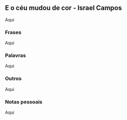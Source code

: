 ## E o céu mudou de cor - Israel Campos

Aqui

### Frases 

Aqui

### Palavras

Aqui

### Outros 

Aqui

### Notas pessoais

Aqui
